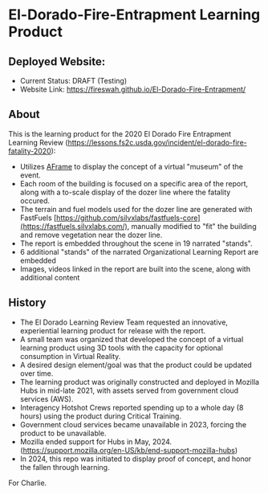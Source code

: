 # El-Dorado-Fire-Entrapment Learning Product

## Deployed Website:
- Current Status: DRAFT (Testing)
- Website Link: https://fireswah.github.io/El-Dorado-Fire-Entrapment/

## About
This is the learning product for the 2020 El Dorado Fire Entrapment Learning Review (https://lessons.fs2c.usda.gov/incident/el-dorado-fire-fatality-2020):
- Utilizes [AFrame](https://aframe.io/) to display the concept of a virtual "museum" of the event.
- Each room of the building is focused on a specific area of the report, along with a to-scale display of the dozer line where the fatality occured.
- The terrain and fuel models used for the dozer line are generated with FastFuels [https://github.com/silvxlabs/fastfuels-core](https://fastfuels.silvxlabs.com/), manually modified to "fit" the building and remove vegetation near the dozer line.
- The report is embedded throughout the scene in 19 narrated "stands".
- 6 additional "stands" of the narrated Organizational Learning Report are embedded
- Images, videos linked in the report are built into the scene, along with additional content

## History
- The El Dorado Learning Review Team requested an innovative, experiential learning product for release with the report.
- A small team was organized that developed the concept of a virtual learning product using 3D tools with the capacity for optional consumption in Virtual Reality.
- A desired design element/goal was that the product could be updated over time.
- The learning product was originally constructed and deployed in Mozilla Hubs in mid-late 2021, with assets served from government cloud services (AWS).
- Interagency Hotshot Crews reported spending up to a whole day (8 hours) using the product during Critical Training.
- Government cloud services became unavailable in 2023, forcing the product to be unavailable.
- Mozilla ended support for Hubs in May, 2024. (https://support.mozilla.org/en-US/kb/end-support-mozilla-hubs)
- In 2024, this repo was initiated to display proof of concept, and honor the fallen through learning.

For Charlie.
